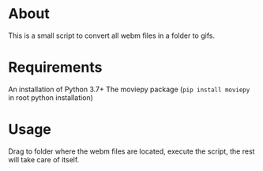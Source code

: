 # About

This is a small script to convert all webm files in a folder to gifs.

# Requirements

An installation of Python 3.7+ 
The moviepy package (```pip install moviepy``` in root python installation)

# Usage

Drag to folder where the webm files are located, execute the script, the rest will take care of itself.
